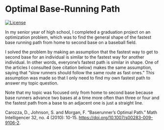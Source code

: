 # Optimal Base-Running Path

[![License](https://img.shields.io/github/license/alensugimoto/optimal-base-running-path)](https://raw.githubusercontent.com/alensugimoto/optimal-base-running-path/master/LICENSE)

In my senior year of high school,
I completed a graduation project on an optimization problem,
which was to find the general shape of the fastest base running path
from home to second base on a baseball field.

I solved the problem by making an assumption that
the fastest way to get to second base for an individual is similar
to the fastest way for another individual.
In other words, everyone’s fastest path is similar in shape.
One of the articles I consulted (see citation below) makes the same assumption,
saying that “slow runners should follow the same route as fast ones.”
This assumption was made so that I only need to find my own fastest
path to answer my topic question.

Note that my topic was focused only from home to second base
because base runners advance two bases at a time more often than three or four and
the fastest path from a base to an adjacent one is just a straight line.

Carozza, D., Johnson, S. and Morgan, F. “Baserunner’s Optimal Path.”
Math Intelligencer 32, no. 4 (2010): 10-15. https://doi.org/10.1007/s00283-009-9106-2.

